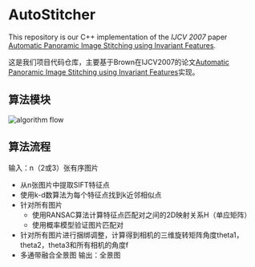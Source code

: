 # AutoStitcher
This repository is our C++ implementation of the *IJCV 2007* paper [Automatic Panoramic Image Stitching using Invariant Features](http://matthewalunbrown.com/papers/ijcv2007.pdf).

这是我们项目代码仓库，主要基于Brown在IJCV2007的论文[Automatic Panoramic Image Stitching using Invariant Features](http://matthewalunbrown.com/papers/ijcv2007.pdf)实现。

## 算法模块

![algorithm flow](https://github-1252003451.cos.ap-shanghai.myqcloud.com/github/AutoStitch.png)

## 算法流程
输入：n（2或3）张有序图片
- 从n张图片中提取SIFT特征点
- 使用k-d数算法为每个特征点找到k近邻相似点
- 针对所有图片
  - 使用RANSAC算法计算特征点匹配对之间的2D映射关系H（单应矩阵）
  - 使用概率模型验证图片匹配对
- 针对所有图片进行捆绑调整，计算得到相机的三维旋转矩阵角度theta1，theta2，theta3和所有相机的角度f
- 多通带融合全景图
输出：全景图